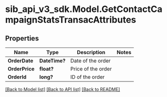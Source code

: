 # sib_api_v3_sdk.Model.GetContactCampaignStatsTransacAttributes
## Properties

Name | Type | Description | Notes
------------ | ------------- | ------------- | -------------
**OrderDate** | **DateTime?** | Date of the order | 
**OrderPrice** | **float?** | Price of the order | 
**OrderId** | **long?** | ID of the order | 

[[Back to Model list]](../README.md#documentation-for-models) [[Back to API list]](../README.md#documentation-for-api-endpoints) [[Back to README]](../README.md)

